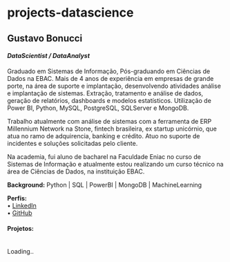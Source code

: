 # projects-datascience
<h2>Gustavo Bonucci</h2>

<h4><i>DataScientist / DataAnalyst</i></h4>
Graduado em Sistemas de Informação, Pós-graduando em Ciências de Dados na EBAC. Mais de 4 anos de experiência em empresas de grande porte, na área de suporte e implantação, desenvolvendo atividades análise e implantação de sistemas. Extração, tratamento e análise de dados, geração de relatórios, dashboards e modelos estatísticos. Utilização de Power BI, Python, MySQL, PostgreSQL, SQLServer e MongoDB.

Trabalho atualmente com análise de sistemas com a ferramenta de ERP Millennium Network na Stone, fintech brasileira, ex startup unicórnio, que atua no ramo de adquirencia, banking e crédito. Atuo no suporte de incidentes e soluções solicitadas pelo cliente.

Na academia, fui aluno de bacharel na Faculdade Eniac no curso de Sistemas de Informação e atualmente estou realizando um curso técnico na área de Ciências de Dados, na instituição EBAC.

<b>Background:</b> Python | SQL | PowerBI | MongoDB | MachineLearning

<b>Perfis:</b> <br> 
• <a href="https://www.linkedin.com/in/gustavobonucci/">LinkedIn</a> <br>
• <a href="https://github.com/gustavobonucci">GitHub</a> <br>

<h4>Projetos:</h4> <br>
Loading..




